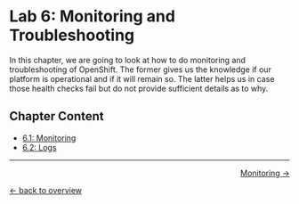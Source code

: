 # Lab 6: Monitoring and Troubleshooting

In this chapter, we are going to look at how to do monitoring and troubleshooting of OpenShift. The former gives us the knowledge if our platform is operational and if it will remain so. The latter helps us in case those health checks fail but do not provide sufficient details as to why.


## Chapter Content

* [6.1: Monitoring](61_monitoring.md)
* [6.2: Logs](62_logs.md)

---

<p width="100px" align="right"><a href="61_monitoring.md">Monitoring →</a></p>

[← back to overview](../README.md)
